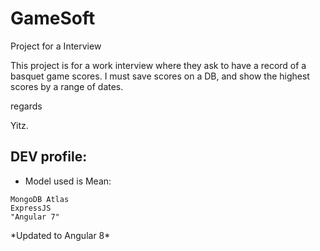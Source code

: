 # GameSoft
Project for a Interview


This project is for a work interview where they ask to have a record of a basquet game scores.
I must save scores on a DB, and show the highest scores by a range of dates.




regards 

Yitz.

## DEV profile:

- Model used is Mean:

```
MongoDB Atlas
ExpressJS
"Angular 7"
```
\*Updated to Angular 8\*
